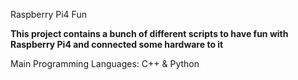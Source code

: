 Raspberry Pi4 Fun

__This project contains a bunch of different scripts to have fun with Raspberry Pi4 and connected some hardware to it__

Main Programming Languages: C++ & Python



